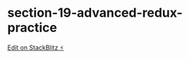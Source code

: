 # section-19-advanced-redux-practice

[Edit on StackBlitz ⚡️](https://stackblitz.com/edit/github-mubzvr)